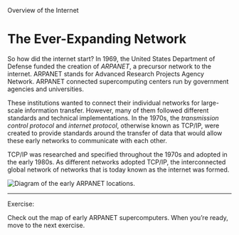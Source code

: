 Overview of the Internet
# The Ever-Expanding Network

So how did the internet start? In 1969, the United States Department of Defense funded the creation of _ARPANET_, a precursor network to the internet. ARPANET stands for Advanced Research Projects Agency Network. ARPANET connected supercomputing centers run by government agencies and universities.

These institutions wanted to connect their individual networks for large-scale information transfer. However, many of them followed different standards and technical implementations. In the 1970s, the _transmission control protocol_ and _internet protocol_, otherwise known as TCP/IP, were created to provide standards around the transfer of data that would allow these early networks to communicate with each other.

TCP/IP was researched and specified throughout the 1970s and adopted in the early 1980s. As different networks adopted TCP/IP, the interconnected global network of networks that is today known as the internet was formed.

![Diagram of the early ARPANET locations.](https://content.codecademy.com/courses/updated_images/Early_ARPANET_institutions_Updated_1-01.svg)

---

Exercise:

Check out the map of early ARPANET supercomputers. When you’re ready, move to the next exercise.